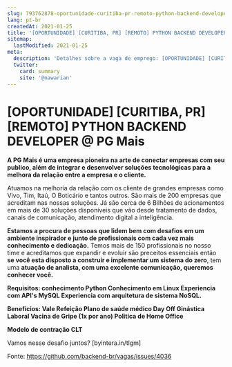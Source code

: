 ```yaml
---
slug: 793762878-oportunidade-curitiba-pr-remoto-python-backend-developer-at-pg-mais
lang: pt-br
createdAt: 2021-01-25
title: '[OPORTUNIDADE] [CURITIBA, PR] [REMOTO] PYTHON BACKEND DEVELOPER @ PG Mais - Vaga de Emprego'
sitemap:
  lastModified: 2021-01-25
meta:
  description: 'Detalhes sobre a vaga de emprego: [OPORTUNIDADE] [CURITIBA, PR] [REMOTO] PYTHON BACKEND DEVELOPER @ PG Mais'
  twitter:
    card: summary
    site: '@nawarian'
---
```


# [OPORTUNIDADE] [CURITIBA, PR] [REMOTO] PYTHON BACKEND DEVELOPER @ PG Mais

**A PG Mais é uma empresa pioneira na arte de conectar empresas com seu publico, além de integrar e desenvolver soluções tecnológicas para a melhora da relação entre a empresa e o cliente.**

Atuamos na melhoria da relação com os cliente de grandes empresas como Vivo, Tim, Itaú, O Boticário e tantos outros. São mais de 200 empresas que acreditam nas nossas soluções. Já são cerca de 6 Bilhões de acionamentos em mais de 30 soluções disponíveis que vão desde tratamento de dados, canais de comunicação, atendimento digital a inteligência.

**Estamos a procura de pessoas que lidem bem com desafios em um ambiente inspirador e junto de profissionais com cada vez mais conhecimento e dedicação.**
Temos mais de 150 profissionais no nosso time e acreditamos que expandir e evoluir são preceitos essenciais então **se você esta disposto a construir e implementar um sistema do zero**, tem uma **atuação de analista, com uma excelente comunicação, queremos conhecer você.**

**Requisitos: conhecimento Python 
Conhecimento em Linux
Experiencia com API's
MySQL
Experiencia com arquitetura de sistema
NoSQL.**

**Benefícios:
Vale Refeição
Plano de saúde médico
Day Off
Ginástica Laboral
Vacina de Gripe (1x por ano)
Politica de Home Office**

**Modelo de contração CLT**

Vamos nesse desafio juntos? [byintera.in/tlgm]

Fonte: https://github.com/backend-br/vagas/issues/4036